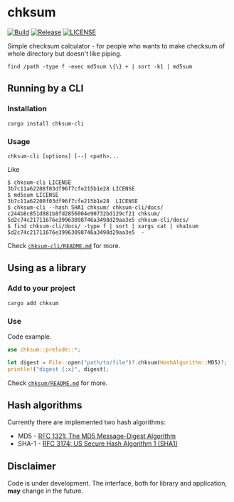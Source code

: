 # chksum

[![Build](https://img.shields.io/github/workflow/status/ventaquil/chksum/ci?style=flat-square "Build")](https://github.com/ventaquil/chksum/actions/workflows/ci.yml)
[![Release](https://img.shields.io/github/v/release/ventaquil/chksum?include_prereleases&sort=semver&style=flat-square "Release")](https://github.com/ventaquil/chksum/releases)
[![LICENSE](https://img.shields.io/github/license/ventaquil/chksum?style=flat-square "LICENSE")](https://github.com/ventaquil/chksum/blob/master/LICENSE)

Simple checksum calculator - for people who wants to make checksum of whole directory but doesn't like piping.

```shell
find /path -type f -exec md5sum \{\} + | sort -k1 | md5sum
```

## Running by a CLI

### Installation

```shell
cargo install chksum-cli
```

### Usage

```shell
chksum-cli [options] [--] <path>...
```

Like

```shell
$ chksum-cli LICENSE
3b7c11a62208f03df96f7cfe215b1e28 LICENSE
$ md5sum LICENSE
3b7c11a62208f03df96f7cfe215b1e28  LICENSE
$ chksum-cli --hash SHA1 chksum/ chksum-cli/docs/
c244b8c851d881b8fd2856004e90732bd129cf21 chksum/
5d2c74c21711676e39963098746a3498d29aa3e5 chksum-cli/docs/
$ find chksum-cli/docs/ -type f | sort | xargs cat | sha1sum
5d2c74c21711676e39963098746a3498d29aa3e5  -
```

Check [`chksum-cli/README.md`](chksum-cli/README.md) for more.

## Using as a library

### Add to your project

```shell
cargo add chksum
```

### Use

Code example.

```rust
use chksum::prelude::*;

let digest = File::open("path/to/file")?.chksum(HashAlgorithm::MD5)?;
println!("digest {:x}", digest);
```

Check [`chksum/README.md`](chksum/README.md) for more.

## Hash algorithms

Currently there are implemented two hash algorithms:

* MD5 - [RFC 1321: The MD5 Message-Digest Algorithm](https://tools.ietf.org/html/rfc1321)
* SHA-1 - [RFC 3174: US Secure Hash Algorithm 1 (SHA1)](https://tools.ietf.org/html/rfc3174)

## Disclaimer

Code is under development. The interface, both for library and application, **may** change in the future.
